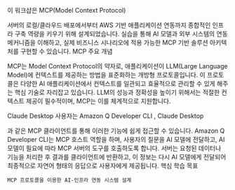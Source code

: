 이 워크샵은 MCP(Model Context Protocol) 

서버의 로컬/클라우드 배포에서부터 AWS 기반 애플리케이션 연동까지 종합적인 인프라 구축 역량을 키우기 위해 설계되었습니다. 실습을 통해 AI 모델과 외부 시스템의 연동 메커니즘을 이해하고, 실제 비즈니스 시나리오에 적용 가능한 MCP 기반 솔루션 아키텍처를 구현할 수 있습니다.
MCP 주요 개념

MCP는 Model Context Protocol의 약자로, 애플리케이션이 LLM(Large Language Model)에 컨텍스트를 제공하는 방법을 표준화하는 개방형 프로토콜입니다. 이 프로토콜은 다양한 AI 애플리케이션에서 컨텍스트를 일관되고 효율적으로 관리할 수 있게 해주는 핵심 기술로 자리잡고 있습니다. LLM의 성능과 정확성을 높이기 위해서는 적절한 컨텍스트 제공이 필수적이며, MCP는 이를 체계적으로 지원합니다.

Claude Desktop
사용자는 Amazon Q Developer CLI 
, Claude Desktop 

과 같은 MCP 클라이언트를 통해 이러한 기능에 쉽게 접근할 수 있습니다. Amazon Q Developer CLI는 MCP 호스트 역할을 하며, 사용자의 질문을 AI 모델에 전달하고, AI 모델이 필요에 따라 MCP 서버의 도구를 호출하도록 합니다. 서버는 요청된 데이터나 기능을 처리한 후 결과를 클라이언트에 반환하고, 이 정보는 다시 AI 모델에게 전달되어 최종적으로 자연어 형태의 응답으로 사용자에게 제공됩니다.
핵심 학습 목표

    MCP 프로토콜을 이용한 AI-인프라 연동 시스템 설계
